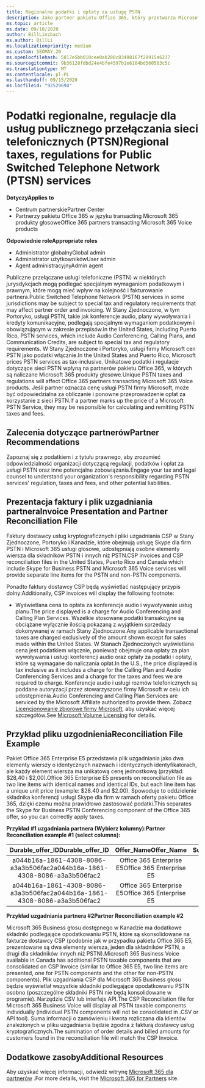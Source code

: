 ```yaml
---
title: Regionalne podatki i opłaty za usługę PSTN
description: Jako partner pakietu Office 365, który przetwarza Microsoft 365 produkty głosowe, mogą podlegać regionalne podatki, opłaty lub wymagania prawne dotyczące usług PSTN.
ms.topic: article
ms.date: 09/10/2020
author: BillLinzbach
ms.author: BillLi
ms.localizationpriority: medium
ms.custom: SEOMAY.20
ms.openlocfilehash: 5817e5bb010cee0ab280c83408167f28915a6237
ms.sourcegitcommit: 9b36128fdbd24e4bfe4597b1e6104bd560583c5c
ms.translationtype: MT
ms.contentlocale: pl-PL
ms.lasthandoff: 09/15/2020
ms.locfileid: "92529694"
---
```

# <a name="regional-taxes-regulations-for-public-switched-telephone-network-ptsn-services"></a><span data-ttu-id="0915c-103">Podatki regionalne, regulacje dla usług publicznego przełączania sieci telefonicznych (PTSN)</span><span class="sxs-lookup"><span data-stu-id="0915c-103">Regional taxes, regulations for Public Switched Telephone Network (PTSN) services</span></span>

<span data-ttu-id="0915c-104">**Dotyczy**</span><span class="sxs-lookup"><span data-stu-id="0915c-104">**Applies to**</span></span>

- <span data-ttu-id="0915c-105">Centrum partnerskie</span><span class="sxs-lookup"><span data-stu-id="0915c-105">Partner Center</span></span>
- <span data-ttu-id="0915c-106">Partnerzy pakietu Office 365 w języku transacting Microsoft 365 produkty głosowe</span><span class="sxs-lookup"><span data-stu-id="0915c-106">Office 365 partners transacting Microsoft 365 Voice products</span></span>

<span data-ttu-id="0915c-107">**Odpowiednie role**</span><span class="sxs-lookup"><span data-stu-id="0915c-107">**Appropriate roles**</span></span>
-    <span data-ttu-id="0915c-108">Administrator globalny</span><span class="sxs-lookup"><span data-stu-id="0915c-108">Global admin</span></span>
-    <span data-ttu-id="0915c-109">Administrator użytkowników</span><span class="sxs-lookup"><span data-stu-id="0915c-109">User admin</span></span>
-    <span data-ttu-id="0915c-110">Agent administracyjny</span><span class="sxs-lookup"><span data-stu-id="0915c-110">Admin agent</span></span>

<span data-ttu-id="0915c-111">Publiczne przełączane usługi telefoniczne (PSTN) w niektórych jurysdykcjach mogą podlegać specjalnym wymaganiom podatkowym i prawnym, które mogą mieć wpływ na kolejność i fakturowanie partnera.</span><span class="sxs-lookup"><span data-stu-id="0915c-111">Public Switched Telephone Network (PSTN) services in some jurisdictions may be subject to special tax and regulatory requirements that may affect partner order and invoicing.</span></span> <span data-ttu-id="0915c-112">W Stany Zjednoczone, w tym Portoryko, usługi PSTN, takie jak konferencje audio, plany wywoływania i kredyty komunikacyjne, podlegają specjalnym wymaganiom podatkowym i obowiązującym w zakresie przepisów.</span><span class="sxs-lookup"><span data-stu-id="0915c-112">In the United States, including Puerto Rico, PSTN services, which include Audio Conferencing, Calling Plans, and Communication Credits, are subject to special tax and regulatory requirements.</span></span> <span data-ttu-id="0915c-113">W Stany Zjednoczone i Portoryko, usługi firmy Microsoft cen PSTN jako podatki włącznie.</span><span class="sxs-lookup"><span data-stu-id="0915c-113">In the United States and Puerto Rico, Microsoft prices PSTN services as tax-inclusive.</span></span>  <span data-ttu-id="0915c-114">Unikatowe podatki i regulacje dotyczące sieci PSTN wpłyną na partnerów pakietu Office 365, w których są naliczane Microsoft 365 produkty głosowe.</span><span class="sxs-lookup"><span data-stu-id="0915c-114">Unique PSTN taxes and regulations will affect Office 365 partners transacting Microsoft 365 Voice products.</span></span>  <span data-ttu-id="0915c-115">Jeśli partner oznacza cenę usługi PSTN firmy Microsoft, może być odpowiedzialna za obliczanie i ponowne przeprowadzenie opłat za korzystanie z sieci PSTN.</span><span class="sxs-lookup"><span data-stu-id="0915c-115">If a partner marks up the price of a Microsoft PSTN Service, they may be responsible for calculating and remitting PSTN taxes and fees.</span></span>

## <a name="partner-recommendations"></a><span data-ttu-id="0915c-116">Zalecenia dotyczące partnerów</span><span class="sxs-lookup"><span data-stu-id="0915c-116">Partner Recommendations</span></span>

<span data-ttu-id="0915c-117">Zapoznaj się z podatkiem i z tytułu prawnego, aby zrozumieć odpowiedzialność organizacji dotyczącą regulacji, podatków i opłat za usługi PSTN oraz inne potencjalne zobowiązania.</span><span class="sxs-lookup"><span data-stu-id="0915c-117">Engage your tax and legal counsel to understand your organization's responsibility regarding PSTN services' regulation, taxes and fees, and other potential liabilities.</span></span>

## <a name="invoice-presentation-and-partner-reconciliation-file"></a><span data-ttu-id="0915c-118">Prezentacja faktury i plik uzgadniania partnera</span><span class="sxs-lookup"><span data-stu-id="0915c-118">Invoice Presentation and Partner Reconciliation File</span></span>

<span data-ttu-id="0915c-119">Faktury dostawcy usług kryptograficznych i pliki uzgadniania CSP w Stany Zjednoczone, Portoryko i Kanadzie, które obejmują usługę Skype dla firm PSTN i Microsoft 365 usługi głosowe, udostępniają osobne elementy wiersza dla składników PSTN i innych niż PSTN.</span><span class="sxs-lookup"><span data-stu-id="0915c-119">CSP invoices and CSP reconciliation files in the United States, Puerto Rico and Canada which include Skype for Business PSTN and Microsoft 365 Voice services will provide separate line items for the PSTN and non-PSTN components.</span></span>

<span data-ttu-id="0915c-120">Ponadto faktury dostawcy CSP będą wyświetlać następujący przypis dolny:</span><span class="sxs-lookup"><span data-stu-id="0915c-120">Additionally, CSP invoices will display the following footnote:</span></span>

* <span data-ttu-id="0915c-121">Wyświetlana cena to opłata za konferencje audio i wywoływanie usług planu.</span><span class="sxs-lookup"><span data-stu-id="0915c-121">The price displayed is a charge for Audio Conferencing and Calling Plan Services.</span></span>  <span data-ttu-id="0915c-122">Wszelkie stosowane podatki transakcyjne są obciążane wyłącznie ilością pokazaną z wyjątkiem sprzedaży dokonywanej w ramach Stany Zjednoczone.</span><span class="sxs-lookup"><span data-stu-id="0915c-122">Any applicable transactional taxes are charged exclusively of the amount shown except for sales made within the United States.</span></span>  <span data-ttu-id="0915c-123">W Stanach Zjednoczonych wyświetlana cena jest podatkiem włącznie, ponieważ obejmuje ona opłaty za plan wywoływania i usługi konferencji audio oraz opłaty za podatki i opłaty, które są wymagane do naliczania opłat.</span><span class="sxs-lookup"><span data-stu-id="0915c-123">In the U.S., the price displayed is tax inclusive as it includes a charge for the Calling Plan and Audio Conferencing Services and a charge for the taxes and fees we are required to charge.</span></span>  <span data-ttu-id="0915c-124">Konferencje audio i usługi rozmów telefonicznych są poddane autoryzacji przez stowarzyszone firmy Microsoft w celu ich udostępnienia.</span><span class="sxs-lookup"><span data-stu-id="0915c-124">Audio Conferencing and Calling Plan Services are serviced by the Microsoft Affiliate authorized to provide them.</span></span>  <span data-ttu-id="0915c-125">Zobacz [Licencjonowanie zbiorowe firmy Microsoft](https://go.microsoft.com/fwlink/?LinkId=690247), aby uzyskać więcej szczegółów.</span><span class="sxs-lookup"><span data-stu-id="0915c-125">See [Microsoft Volume Licensing](https://go.microsoft.com/fwlink/?LinkId=690247) for details.</span></span>

## <a name="reconciliation-file-example"></a><span data-ttu-id="0915c-126">Przykład pliku uzgodnienia</span><span class="sxs-lookup"><span data-stu-id="0915c-126">Reconciliation File Example</span></span>

<span data-ttu-id="0915c-127">Pakiet Office 365 Enterprise E5 przedstawia plik uzgadniania jako dwa elementy wierszy o identycznych nazwach i identycznych identyfikatorach, ale każdy element wiersza ma unikatową cenę jednostkową (przykład: $28,40 i $2,00).</span><span class="sxs-lookup"><span data-stu-id="0915c-127">Office 365 Enterprise E5 presents on reconciliation file as two line items with identical names and identical IDs, but each line item has a unique unit price (example: $28.40 and $2.00).</span></span> <span data-ttu-id="0915c-128">Spowoduje to oddzielenie składnika konferencji usługi Skype dla firm w ramach oferty pakietu Office 365, dzięki czemu można prawidłowo zastosować podatki.</span><span class="sxs-lookup"><span data-stu-id="0915c-128">This separates the Skype for Business PSTN Conferencing component of the Office 365 offer, so you can correctly apply taxes.</span></span>

<span data-ttu-id="0915c-129">**Przykład #1 uzgadniania partnera (Wybierz kolumny):**</span><span class="sxs-lookup"><span data-stu-id="0915c-129">**Partner Reconciliation example #1 (select columns):**</span></span>

|<span data-ttu-id="0915c-130">**Durable_offer_ID**</span><span class="sxs-lookup"><span data-stu-id="0915c-130">**Durable_offer_ID**</span></span>|<span data-ttu-id="0915c-131">**Offer_Name**</span><span class="sxs-lookup"><span data-stu-id="0915c-131">**Offer_Name**</span></span>|<span data-ttu-id="0915c-132">**Subscription_Start_Date**</span><span class="sxs-lookup"><span data-stu-id="0915c-132">**Subscription_Start_Date**</span></span>|<span data-ttu-id="0915c-133">**Subscription_End_Date**</span><span class="sxs-lookup"><span data-stu-id="0915c-133">**Subscription_End_Date**</span></span>|<span data-ttu-id="0915c-134">**Charge_Start_Date**</span><span class="sxs-lookup"><span data-stu-id="0915c-134">**Charge_Start_Date**</span></span>|<span data-ttu-id="0915c-135">**Charge_End_Date**</span><span class="sxs-lookup"><span data-stu-id="0915c-135">**Charge_End_Date**</span></span>|<span data-ttu-id="0915c-136">**Charge_Type**</span><span class="sxs-lookup"><span data-stu-id="0915c-136">**Charge_Type**</span></span>|<span data-ttu-id="0915c-137">**Unit_Price**</span><span class="sxs-lookup"><span data-stu-id="0915c-137">**Unit_Price**</span></span>|
|:----:|:----:|:----:|:----:|:----:|:----:|:----:|:----:|
|<span data-ttu-id="0915c-138">a044b16a-1861-4308-8086-a3a3b506fac2</span><span class="sxs-lookup"><span data-stu-id="0915c-138">a044b16a-1861-4308-8086-a3a3b506fac2</span></span>   |<span data-ttu-id="0915c-139">Office 365 Enterprise E5</span><span class="sxs-lookup"><span data-stu-id="0915c-139">Office 365 Enterprise E5</span></span>   |<span data-ttu-id="0915c-140">8/10/2019 0:00</span><span class="sxs-lookup"><span data-stu-id="0915c-140">8/10/2019 0:00</span></span>   |<span data-ttu-id="0915c-141">8/11/2019 0:00</span><span class="sxs-lookup"><span data-stu-id="0915c-141">8/11/2019 0:00</span></span>   |<span data-ttu-id="0915c-142">8/11/2019 0:00</span><span class="sxs-lookup"><span data-stu-id="0915c-142">8/11/2019 0:00</span></span>|<span data-ttu-id="0915c-143">9/10/2019 0:00</span><span class="sxs-lookup"><span data-stu-id="0915c-143">9/10/2019 0:00</span></span>   |<span data-ttu-id="0915c-144">Opłata za cykl</span><span class="sxs-lookup"><span data-stu-id="0915c-144">Cycle fee</span></span>   |<span data-ttu-id="0915c-145">28,40</span><span class="sxs-lookup"><span data-stu-id="0915c-145">28.40</span></span>   |
|<span data-ttu-id="0915c-146">a044b16a-1861-4308-8086-a3a3b506fac2</span><span class="sxs-lookup"><span data-stu-id="0915c-146">a044b16a-1861-4308-8086-a3a3b506fac2</span></span>   |<span data-ttu-id="0915c-147">Office 365 Enterprise E5</span><span class="sxs-lookup"><span data-stu-id="0915c-147">Office 365 Enterprise E5</span></span>   |<span data-ttu-id="0915c-148">8/10/2019 0:00</span><span class="sxs-lookup"><span data-stu-id="0915c-148">8/10/2019 0:00</span></span>   |<span data-ttu-id="0915c-149">8/11/2019 0:00</span><span class="sxs-lookup"><span data-stu-id="0915c-149">8/11/2019 0:00</span></span>   |<span data-ttu-id="0915c-150">8/11/2019 0:00</span><span class="sxs-lookup"><span data-stu-id="0915c-150">8/11/2019 0:00</span></span>   |<span data-ttu-id="0915c-151">9/10/2019 0:00</span><span class="sxs-lookup"><span data-stu-id="0915c-151">9/10/2019 0:00</span></span>   |<span data-ttu-id="0915c-152">Opłata za cykl</span><span class="sxs-lookup"><span data-stu-id="0915c-152">Cycle fee</span></span>   |<span data-ttu-id="0915c-153">2,00</span><span class="sxs-lookup"><span data-stu-id="0915c-153">2.00</span></span>   |

<span data-ttu-id="0915c-154">**Przykład uzgadniania partnera #2**</span><span class="sxs-lookup"><span data-stu-id="0915c-154">**Partner Reconciliation example #2**</span></span>

<span data-ttu-id="0915c-155">Microsoft 365 Business głosu dostępnego w Kanadzie ma dodatkowe składniki podlegające opodatkowaniu PSTN, które są skonsolidowane na fakturze dostawcy CSP (podobnie jak w przypadku pakietu Office 365 E5, prezentowane są dwa elementy wiersza, jeden dla składników PSTN, a drugi dla składników innych niż PSTN).</span><span class="sxs-lookup"><span data-stu-id="0915c-155">Microsoft 365 Business Voice available in Canada has additional PSTN taxable components that are consolidated on CSP Invoice (similar to Office 365 E5, two line items are presented, one for PSTN components and the other for non-PSTN components).</span></span>  <span data-ttu-id="0915c-156">Plik uzgadniania CSP dla Microsoft 365 Business głosu będzie wyświetlał wszystkie składniki podlegające opodatkowaniu PSTN osobno (poszczególne składniki PSTN nie będą konsolidowane w programie). Narzędzie CSV lub interfejs API.</span><span class="sxs-lookup"><span data-stu-id="0915c-156">The CSP Reconciliation file for Microsoft 365 Business Voice will display all PSTN taxable components individually (individual PSTN components will not be consolidated in .CSV or API tool).</span></span>  <span data-ttu-id="0915c-157">Suma informacji o zamówieniu i kwota rozliczana dla klientów znalezionych w pliku uzgadniania będzie zgodna z fakturą dostawcy usług kryptograficznych.</span><span class="sxs-lookup"><span data-stu-id="0915c-157">The summation of order details and billed amounts for customers found in the reconciliation file will match the CSP Invoice.</span></span>

## <a name="additional-resources"></a><span data-ttu-id="0915c-158">Dodatkowe zasoby</span><span class="sxs-lookup"><span data-stu-id="0915c-158">Additional Resources</span></span>
<span data-ttu-id="0915c-159">Aby uzyskać więcej informacji, odwiedź witrynę [Microsoft 365 dla partnerów](https://www.microsoft.com/microsoft-365/partners/) .</span><span class="sxs-lookup"><span data-stu-id="0915c-159">For more details, visit the [Microsoft 365 for Partners](https://www.microsoft.com/microsoft-365/partners/) site.</span></span>

